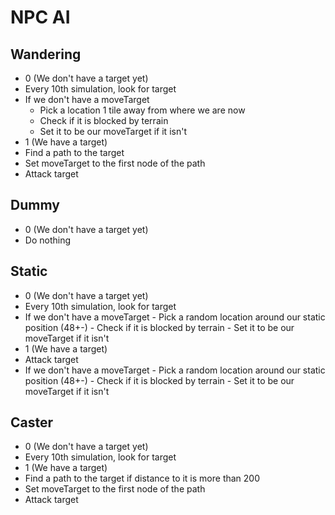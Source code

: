 # NPC AI


## Wandering

 - 0 (We don't have a target yet)
  - Every 10th simulation, look for target
  - If we don't have a moveTarget
    - Pick a location 1 tile away from where we are now
    - Check if it is blocked by terrain
    - Set it to be our moveTarget if it isn't
 - 1 (We have a target)
  - Find a path to the target
  - Set moveTarget to the first node of the path
  - Attack target

## Dummy

 - 0 (We don't have a target yet)
  - Do nothing

## Static

 - 0 (We don't have a target yet)
  - Every 10th simulation, look for target
  -  If we don't have a moveTarget
    - Pick a random location around our static position (48+-)
    - Check if it is blocked by terrain
    - Set it to be our moveTarget if it isn't
 - 1 (We have a target)
  - Attack target
  -  If we don't have a moveTarget
    - Pick a random location around our static position (48+-)
    - Check if it is blocked by terrain
    - Set it to be our moveTarget if it isn't

## Caster
 - 0 (We don't have a target yet)
  - Every 10th simulation, look for target
 - 1 (We have a target)
  - Find a path to the target if distance to it is more than 200
  - Set moveTarget to the first node of the path
  - Attack target
